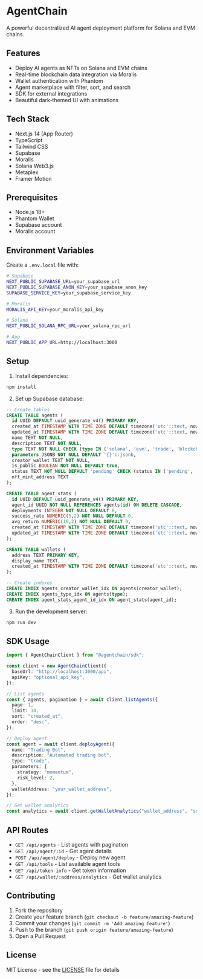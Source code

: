# AgentChain

A powerful decentralized AI agent deployment platform for Solana and EVM chains.

## Features

- Deploy AI agents as NFTs on Solana and EVM chains
- Real-time blockchain data integration via Moralis
- Wallet authentication with Phantom
- Agent marketplace with filter, sort, and search
- SDK for external integrations
- Beautiful dark-themed UI with animations

## Tech Stack

- Next.js 14 (App Router)
- TypeScript
- Tailwind CSS
- Supabase
- Moralis
- Solana Web3.js
- Metaplex
- Framer Motion

## Prerequisites

- Node.js 18+
- Phantom Wallet
- Supabase account
- Moralis account

## Environment Variables

Create a `.env.local` file with:

```bash
# Supabase
NEXT_PUBLIC_SUPABASE_URL=your_supabase_url
NEXT_PUBLIC_SUPABASE_ANON_KEY=your_supabase_anon_key
SUPABASE_SERVICE_KEY=your_supabase_service_key

# Moralis
MORALIS_API_KEY=your_moralis_api_key

# Solana
NEXT_PUBLIC_SOLANA_RPC_URL=your_solana_rpc_url

# App
NEXT_PUBLIC_APP_URL=http://localhost:3000
```

## Setup

1. Install dependencies:

```bash
npm install
```

2. Set up Supabase database:

```sql
-- Create tables
CREATE TABLE agents (
  id UUID DEFAULT uuid_generate_v4() PRIMARY KEY,
  created_at TIMESTAMP WITH TIME ZONE DEFAULT timezone('utc'::text, now()) NOT NULL,
  updated_at TIMESTAMP WITH TIME ZONE DEFAULT timezone('utc'::text, now()) NOT NULL,
  name TEXT NOT NULL,
  description TEXT NOT NULL,
  type TEXT NOT NULL CHECK (type IN ('solana', 'evm', 'trade', 'blockchain')),
  parameters JSONB NOT NULL DEFAULT '{}'::jsonb,
  creator_wallet TEXT NOT NULL,
  is_public BOOLEAN NOT NULL DEFAULT true,
  status TEXT NOT NULL DEFAULT 'pending' CHECK (status IN ('pending', 'active', 'failed')),
  nft_mint_address TEXT
);

CREATE TABLE agent_stats (
  id UUID DEFAULT uuid_generate_v4() PRIMARY KEY,
  agent_id UUID NOT NULL REFERENCES agents(id) ON DELETE CASCADE,
  deployments INTEGER NOT NULL DEFAULT 0,
  success_rate NUMERIC(5,2) NOT NULL DEFAULT 0,
  avg_return NUMERIC(10,2) NOT NULL DEFAULT 0,
  created_at TIMESTAMP WITH TIME ZONE DEFAULT timezone('utc'::text, now()) NOT NULL,
  updated_at TIMESTAMP WITH TIME ZONE DEFAULT timezone('utc'::text, now()) NOT NULL
);

CREATE TABLE wallets (
  address TEXT PRIMARY KEY,
  display_name TEXT,
  created_at TIMESTAMP WITH TIME ZONE DEFAULT timezone('utc'::text, now()) NOT NULL
);

-- Create indexes
CREATE INDEX agents_creator_wallet_idx ON agents(creator_wallet);
CREATE INDEX agents_type_idx ON agents(type);
CREATE INDEX agent_stats_agent_id_idx ON agent_stats(agent_id);
```

3. Run the development server:

```bash
npm run dev
```

## SDK Usage

```typescript
import { AgentChainClient } from "@agentchain/sdk";

const client = new AgentChainClient({
  baseUrl: "http://localhost:3000/api",
  apiKey: "optional_api_key",
});

// List agents
const { agents, pagination } = await client.listAgents({
  page: 1,
  limit: 10,
  sort: "created_at",
  order: "desc",
});

// Deploy agent
const agent = await client.deployAgent({
  name: "Trading Bot",
  description: "Automated trading bot",
  type: "trade",
  parameters: {
    strategy: "momentum",
    risk_level: 2,
  },
  walletAddress: "your_wallet_address",
});

// Get wallet analytics
const analytics = await client.getWalletAnalytics("wallet_address", "solana");
```

## API Routes

- `GET /api/agents` - List agents with pagination
- `GET /api/agent/:id` - Get agent details
- `POST /api/agent/deploy` - Deploy new agent
- `GET /api/tools` - List available agent tools
- `GET /api/token-info` - Get token information
- `GET /api/wallet/:address/analytics` - Get wallet analytics

## Contributing

1. Fork the repository
2. Create your feature branch (`git checkout -b feature/amazing-feature`)
3. Commit your changes (`git commit -m 'Add amazing feature'`)
4. Push to the branch (`git push origin feature/amazing-feature`)
5. Open a Pull Request

## License

MIT License - see the [LICENSE](LICENSE) file for details
